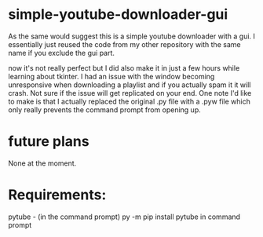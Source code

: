 # simple-youtube-downloader-gui
As the same would suggest this is a simple youtube downloader with a gui. 
I essentially just reused the code from my other repository with the same name if you exclude the gui part.

now it's not really perfect but I did also make it in just a few hours while learning about tkinter. I had an issue with the window becoming unresponsive when downloading a playlist and if you actually spam it it will crash. Not sure if the issue will get replicated on your end. 
One note I'd like to make is that I actually replaced the original .py file with a .pyw file which only really prevents the command prompt from opening up.

# future plans 
None at the moment. 

# Requirements:
pytube - (in the command prompt) 
py -m pip install pytube in command prompt

